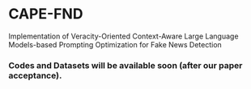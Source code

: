 # CAPE-FND
Implementation of Veracity-Oriented Context-Aware Large Language Models-based Prompting Optimization for Fake News Detection

### Codes and Datasets will be available soon (after our paper acceptance). 
